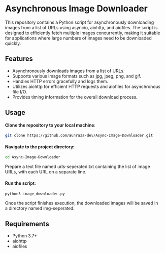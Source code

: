 # Asynchronous Image Downloader

This repository contains a Python script for asynchronously downloading images from a list of URLs using asyncio, aiohttp, and aiofiles. The script is designed to efficiently fetch multiple images concurrently, making it suitable for applications where large numbers of images need to be downloaded quickly.

## Features
- Asynchronously downloads images from a list of URLs.
- Supports various image formats such as jpg, jpeg, png, and gif.
- Handles HTTP errors gracefully and logs them.
- Utilizes aiohttp for efficient HTTP requests and aiofiles for asynchronous file I/O.
- Provides timing information for the overall download process.
  
## Usage
#### Clone the repository to your local machine:
```bash
git clone https://github.com/aunraza-dev/Async-Image-Downloader.git
```

#### Navigate to the project directory:
```bash
cd Async-Image-Downloader
```

Prepare a text file named urls-seperated.txt containing the list of image URLs, with each URL on a separate line.

#### Run the script:
```bash
python3 image_downloader.py
```
Once the script finishes execution, the downloaded images will be saved in a directory named img-seperated.
## Requirements
- Python 3.7+
- aiohttp
- aiofiles
